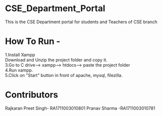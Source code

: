 # CSE_Department_Portal
This is the CSE Department portal for students and Teachers of CSE branch 

# How To Run -
1.Install Xampp                                                                                
Download and Unzip the project folder and copy it.                                            
3.Go to C drive--> xampp--> htdocs--> paste the project folder                                
4.Run xampp.                                                                                  
5.Click on "Start" button in front of apache, mysql, filezilla.                                


# Contributors

Rajkaran Preet Singh- RA1711003010801                                                          Pranav Sharma -RA1711003010781
